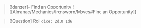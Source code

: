 > [!danger]- Find an Opportunity 
> ![[Almanac/Mechanics/Ironsworn/Moves#Find an Opportunity]]

> [!Question] Roll
> `dice: 2d10 1d6`